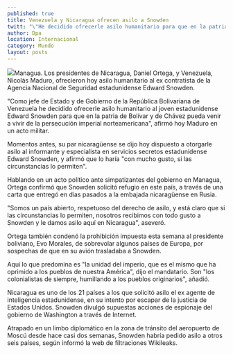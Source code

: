 ```yaml
---
published: true
title: Venezuela y Nicaragua ofrecen asilo a Snowden
twitt: "\"He decidido ofrecerle asilo humanitario para que en la patria de Bolívar y de Chávez pueda venir a vivir de la persecución imperial\", manifestó el presidente venezolano, Nicolás Maduro."
author: Dpa
location: Internacional
category: Mundo
layout: posts
---
```


![](http://i.imgur.com/a2CzcLLm.jpg)Managua. Los presidentes de Nicaragua, Daniel Ortega, y Venezuela, Nicolás Maduro, ofrecieron hoy asilo humanitario al ex contratista de la Agencia Nacional de Seguridad estadunidense Edward Snowden.

"Como jefe de Estado y de Gobierno de la República Bolivariana de Venezuela he decidido ofrecerle asilo humanitario al joven estadunidense Edward Snowden para que en la patria de Bolívar y de Chávez pueda venir a vivir de la persecución imperial norteamericana", afirmó hoy Maduro en un acto militar.

Momentos antes, su par nicaragüense se dijo hoy dispuesto a otorgarle asilo al informante y especialista en servicios secretos estadunidense Edward Snowden, y afirmó que lo haría "con mucho gusto, si las circunstancias lo permiten".

Hablando en un acto político ante simpatizantes del gobierno en Managua, Ortega confirmó que Snowden solicitó refugio en este país, a través de una carta que entregó en días pasados a la embajada nicaragüense en Rusia.

"Somos un país abierto, respetuoso del derecho de asilo, y está claro que si las circunstancias lo permiten, nosotros recibimos con todo gusto a Snowden y le damos asilo aquí en Nicaragua", aseveró.

Ortega también condenó la prohibición impuesta esta semana al presidente boliviano, Evo Morales, de sobrevolar algunos países de Europa, por sospechas de que en su avión trasladaba a Snowden.

Aquí lo que predomina es "la unidad del imperio, que es el mismo que ha oprimido a los pueblos de nuestra América", dijo el mandatario. Son "los colonialistas de siempre, humillando a los pueblos originarios", añadió.

Nicaragua es uno de los 21 países a los que solicitó asilo el ex agente de inteligencia estadunidense, en su intento por escapar de la justicia de Estados Unidos. Snowden divulgó supuestas acciones de espionaje del gobierno de Washington a través de Internet.

Atrapado en un limbo diplomático en la zona de tránsito del aeropuerto de Moscú desde hace casi dos semanas, Snowden habría pedido asilo a otros seis países, según informó la web de filtraciones Wikileaks.
